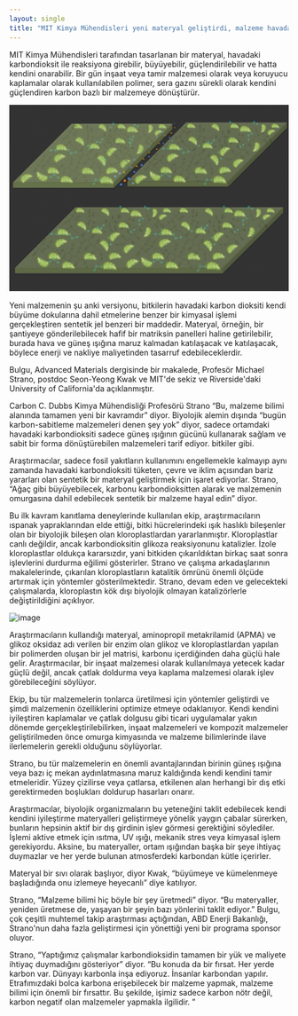 ```yaml
---
layout: single
title: "MIT Kimya Mühendisleri yeni materyal geliştirdi, malzeme havadaki karbon ile kendiliğinden iyileşiyor"
---
```

MIT Kimya Mühendisleri tarafından tasarlanan bir materyal, havadaki karbondioksit ile reaksiyona girebilir, büyüyebilir, güçlendirilebilir ve hatta kendini onarabilir. Bir gün inşaat veya tamir malzemesi olarak veya koruyucu kaplamalar olarak kullanılabilen polimer, sera gazını sürekli olarak kendini güçlendiren karbon bazlı bir malzemeye dönüştürür.

![image](https://github.com/ekofi/ekofimakale.github.io/blob/master/assets/images/MIT-Carbon-Absorbers_0.jpg?raw=true)

Yeni malzemenin şu anki versiyonu, bitkilerin havadaki karbon dioksiti kendi büyüme dokularına dahil etmelerine benzer bir kimyasal işlemi gerçekleştiren sentetik jel benzeri bir maddedir. Materyal, örneğin, bir şantiyeye gönderilebilecek hafif bir matriksin panelleri haline getirilebilir, burada hava ve güneş ışığına maruz kalmadan katılaşacak ve katılaşacak, böylece enerji ve nakliye maliyetinden tasarruf edebileceklerdir.

Bulgu, Advanced Materials dergisinde bir makalede, Profesör Michael Strano, postdoc Seon-Yeong Kwak ve MIT'de sekiz ve Riverside'daki University of California'da açıklanmıştır.

Carbon C. Dubbs Kimya Mühendisliği Profesörü Strano “Bu, malzeme bilimi alanında tamamen yeni bir kavramdır” diyor. Biyolojik alemin dışında “bugün karbon-sabitleme malzemeleri denen şey yok” diyor, sadece ortamdaki havadaki karbondioksiti sadece güneş ışığının gücünü kullanarak sağlam ve sabit bir forma dönüştürebilen malzemeleri tarif ediyor. bitkiler gibi.

Araştırmacılar, sadece fosil yakıtların kullanımını engellemekle kalmayıp aynı zamanda havadaki karbondioksiti tüketen, çevre ve iklim açısından bariz yararları olan sentetik bir materyal geliştirmek için işaret ediyorlar. Strano, “Ağaç gibi büyüyebilecek, karbonu karbondioksitten alarak ve malzemenin omurgasına dahil edebilecek sentetik bir malzeme hayal edin” diyor.

Bu ilk kavram kanıtlama deneylerinde kullanılan ekip, araştırmacıların ıspanak yapraklarından elde ettiği, bitki hücrelerindeki ışık haslıklı bileşenler olan bir biyolojik bileşen olan kloroplastlardan yararlanmıştır. Kloroplastlar canlı değildir, ancak karbondioksitin glikoza reaksiyonunu katalizler. İzole kloroplastlar oldukça kararsızdır, yani bitkiden çıkarıldıktan birkaç saat sonra işlevlerini durdurma eğilimi gösterirler. Strano ve çalışma arkadaşlarının makalelerinde, çıkarılan kloroplastların katalitik ömrünü önemli ölçüde artırmak için yöntemler gösterilmektedir. Strano, devam eden ve gelecekteki çalışmalarda, kloroplastın kök dışı biyolojik olmayan katalizörlerle değiştirildiğini açıklıyor.

![image](https://fsmedia.imgix.net/ab/95/2d/2a/55fd/4532/a291/30a4dfaec30b/the-gel-goes-from-liquid-to-solid-in-18-hours.png?rect=484%2C0%2C828%2C414&dpr=2&auto=format%2Ccompress&w=650)

Araştırmacıların kullandığı materyal, aminopropil metakrilamid (APMA) ve glikoz oksidaz adı verilen bir enzim olan glikoz ve kloroplastlardan yapılan bir polimerden oluşan bir jel matrisi, karbonu içerdiğinden daha güçlü hale gelir. Araştırmacılar, bir inşaat malzemesi olarak kullanılmaya yetecek kadar güçlü değil, ancak çatlak doldurma veya kaplama malzemesi olarak işlev görebileceğini söylüyor.

Ekip, bu tür malzemelerin tonlarca üretilmesi için yöntemler geliştirdi ve şimdi malzemenin özelliklerini optimize etmeye odaklanıyor. Kendi kendini iyileştiren kaplamalar ve çatlak dolgusu gibi ticari uygulamalar yakın dönemde gerçekleştirilebilirken, inşaat malzemeleri ve kompozit malzemeler geliştirilmeden önce omurga kimyasında ve malzeme bilimlerinde ilave ilerlemelerin gerekli olduğunu söylüyorlar.

Strano, bu tür malzemelerin en önemli avantajlarından birinin güneş ışığına veya bazı iç mekan aydınlatmasına maruz kaldığında kendi kendini tamir etmeleridir. Yüzey çizilirse veya çatlarsa, etkilenen alan herhangi bir dış etki gerektirmeden boşlukları doldurup hasarları onarır.

Araştırmacılar, biyolojik organizmaların bu yeteneğini taklit edebilecek kendi kendini iyileştirme materyalleri geliştirmeye yönelik yaygın çabalar sürerken, bunların hepsinin aktif bir dış girdinin işlev görmesi gerektiğini söylediler. İşlemi aktive etmek için ısıtma, UV ışığı, mekanik stres veya kimyasal işlem gerekiyordu. Aksine, bu materyaller, ortam ışığından başka bir şeye ihtiyaç duymazlar ve her yerde bulunan atmosferdeki karbondan kütle içerirler.

Materyal bir sıvı olarak başlıyor, diyor Kwak, “büyümeye ve kümelenmeye başladığında onu izlemeye heyecanlı” diye katılıyor.

Strano, “Malzeme bilimi hiç böyle bir şey üretmedi” diyor. “Bu materyaller, yeniden üretmese de, yaşayan bir şeyin bazı yönlerini taklit ediyor.” Bulgu, çok çeşitli muhtemel takip araştırması açtığından, ABD Enerji Bakanlığı, Strano'nun daha fazla geliştirmesi için yönettiği yeni bir programa sponsor oluyor.

Strano, “Yaptığımız çalışmalar karbondioksidin tamamen bir yük ve maliyete ihtiyaç duymadığını gösteriyor” diyor. “Bu konuda da bir fırsat. Her yerde karbon var. Dünyayı karbonla inşa ediyoruz. İnsanlar karbondan yapılır. Etrafımızdaki bolca karbona erişebilecek bir malzeme yapmak, malzeme bilimi için önemli bir fırsattır. Bu şekilde, işimiz sadece karbon nötr değil, karbon negatif olan malzemeler yapmakla ilgilidir. ”
